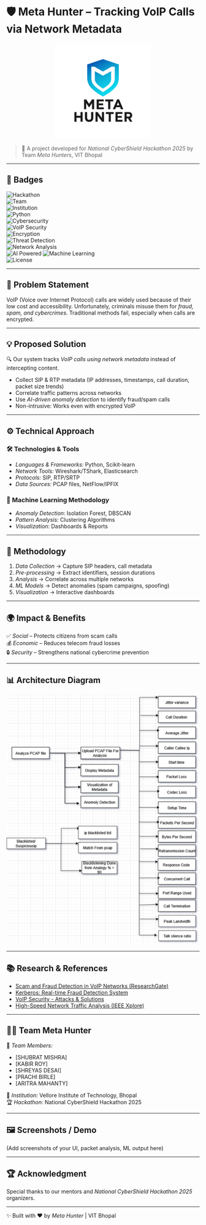 # 🛡 Meta Hunter – Tracking VoIP Calls via Network Metadata  

<p align="center">
  <img src="assets/logo1.jpg" width="250" alt="Meta Hunters Logo"/>
</p>

> 🚀 A project developed for *National CyberShield Hackathon 2025* by Team *Meta Hunters*, VIT Bhopal  

---

## 📛 Badges  

![Hackathon](https://img.shields.io/badge/National%20CyberShield%20Hackathon-2025-blueviolet?style=for-the-badge&logo=hackaday)  
![Team](https://img.shields.io/badge/Team-Meta%20Hunter-green?style=for-the-badge&logo=teamspeak)  
![Institution](https://img.shields.io/badge/VIT-Bhopal-orange?style=for-the-badge&logo=google-scholar)  
![Python](https://img.shields.io/badge/Python-3.9+-yellow?style=for-the-badge&logo=python)  
![Cybersecurity](https://img.shields.io/badge/Cybersecurity-Defense-blue?style=for-the-badge&logo=security)  
![VoIP Security](https://img.shields.io/badge/VoIP-Security-critical?style=for-the-badge&logo=voipdotms)  
![Encryption](https://img.shields.io/badge/End--to--End-Encryption-brightgreen?style=for-the-badge&logo=letsencrypt)  
![Threat Detection](https://img.shields.io/badge/Threat-Detection-red?style=for-the-badge&logo=datadog)  
![Network Analysis](https://img.shields.io/badge/Network-Analysis-orange?style=for-the-badge&logo=wireshark)  
![AI Powered](https://img.shields.io/badge/AI-Powered-lightblue?style=for-the-badge&logo=openai)
![Machine Learning](https://img.shields.io/badge/Machine%20Learning-Anomaly%20Detection-red?style=for-the-badge&logo=scikitlearn)  
![License](https://img.shields.io/badge/License-MIT-blue?style=for-the-badge&logo=open-source-initiative)  

---

## 📌 Problem Statement  
VoIP (Voice over Internet Protocol) calls are widely used because of their low cost and accessibility. Unfortunately, criminals misuse them for *fraud, spam, and cybercrimes*. Traditional methods fail, especially when calls are encrypted.  

---

## 💡 Proposed Solution  
🔍 Our system tracks *VoIP calls using network metadata* instead of intercepting content.  

- Collect SIP & RTP metadata (IP addresses, timestamps, call duration, packet size trends)  
- Correlate traffic patterns across networks  
- Use *AI-driven anomaly detection* to identify fraud/spam calls  
- Non-intrusive: Works even with encrypted VoIP  

---

## ⚙ Technical Approach  

### 🛠 Technologies & Tools  
- *Languages & Frameworks:* Python, Scikit-learn  
- *Network Tools:* Wireshark/TShark, Elasticsearch  
- *Protocols:* SIP, RTP/SRTP  
- *Data Sources:* PCAP files, NetFlow/IPFIX  

### 🤖 Machine Learning Methodology  
- *Anomaly Detection*: Isolation Forest, DBSCAN  
- *Pattern Analysis*: Clustering Algorithms  
- *Visualization*: Dashboards & Reports  

---

## 🔬 Methodology  
1. *Data Collection* → Capture SIP headers, call metadata  
2. *Pre-processing* → Extract identifiers, session durations  
3. *Analysis* → Correlate across multiple networks  
4. *ML Models* → Detect anomalies (spam campaigns, spoofing)  
5. *Visualization* → Interactive dashboards  

---

## 🌍 Impact & Benefits  

✅ *Social* – Protects citizens from scam calls  
💰 *Economic* – Reduces telecom fraud losses  
🔒 *Security* – Strengthens national cybercrime prevention  

---

## 📊 Architecture Diagram  
  

![Architecture](assets/architecture.png)  

---

## 📚 Research & References  
- [Scam and Fraud Detection in VoIP Networks (ResearchGate)](https://www.researchgate.net/publication/254047289_Scam_and_fraud_detection_in_VoIP_Networks_Analysis_and_countermeasures_using_user_profiling)  
- [Kerberos: Real-time Fraud Detection System](https://www.researchgate.net/publication/311550265_Kerberos_a_real-time_Fraud_Detection_System_for_IMS-enabled_VoIP_networks)  
- [VoIP Security - Attacks & Solutions](https://www.researchgate.net/publication/220449868_VoIP_Security_-_Attacks_and_Solutions)  
- [High-Speed Network Traffic Analysis (IEEE Xplore)](https://ieeexplore.ieee.org/document/7796849/)  

---

## 👨‍💻 Team Meta Hunter  

👥 *Team Members:*  
- [SHUBRAT MISHRA]  
- [KABIR ROY]  
- [SHREYAS DESAI]  
- [PRACHI BIRLE]
- [ARITRA MAHANTY]  

🏫 *Institution:* Vellore Institute of Technology, Bhopal  
🏆 *Hackathon:* National CyberShield Hackathon 2025  

---

## 🖼 Screenshots / Demo  
(Add screenshots of your UI, packet analysis, ML output here)  

---

## 🏆 Acknowledgment  
Special thanks to our mentors and *National CyberShield Hackathon 2025* organizers.  

---

✨ Built with ❤ by *Meta Hunter* | VIT Bhopal
